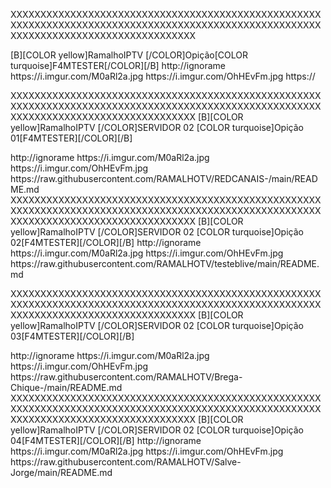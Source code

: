 <?xml version="1.0" encoding="UTF-8" standalone="yes"?>
XXXXXXXXXXXXXXXXXXXXXXXXXXXXXXXXXXXXXXXXXXXXXXXXXXXXXXXXXXXXXXXXXXXXXXXXXXXXXXXXXXXXXXXXXXXXXXXXXXXXXXXXXXXXXXXXXXXXXXXXXXXXXXXXXXXXXXX<channels>

<channels>
<channel>
<name>[B][COLOR  yellow]RamalhoIPTV [/COLOR]Opição[COLOR turquoise]F4MTESTER[/COLOR][/B]</name>
<link>http://ignorame</link>
<thumbnail>https://i.imgur.com/M0aRl2a.jpg</thumbnail>
<fanart>https://i.imgur.com/OhHEvFm.jpg</fanart>
<externallink>https://</externallink>
</channel>
</channels>

XXXXXXXXXXXXXXXXXXXXXXXXXXXXXXXXXXXXXXXXXXXXXXXXXXXXXXXXXXXXXXXXXXXXXXXXXXXXXXXXXXXXXXXXXXXXXXXXXXXXXXXXXXXXXXXXXXXXXXXXXXXXXXXXXXXXXXX<channels>
<channels>
<channel>
<name>[B][COLOR  yellow]RamalhoIPTV [/COLOR]SERVIDOR 02 [COLOR turquoise]Opição 01[F4MTESTER][/COLOR][/B]</name>
<link>http://ignorame</link>
<thumbnail>https://i.imgur.com/M0aRl2a.jpg</thumbnail>
<fanart>https://i.imgur.com/OhHEvFm.jpg</fanart>
<externallink>https://raw.githubusercontent.com/RAMALHOTV/REDCANAIS-/main/README.md</externallink>
</channel>
</channels>
XXXXXXXXXXXXXXXXXXXXXXXXXXXXXXXXXXXXXXXXXXXXXXXXXXXXXXXXXXXXXXXXXXXXXXXXXXXXXXXXXXXXXXXXXXXXXXXXXXXXXXXXXXXXXXXXXXXXXXXXXXXXXXXXXXXXXXX<channels>

<channels>
<channel>
<name>[B][COLOR  yellow]RamalhoIPTV [/COLOR]SERVIDOR 02 [COLOR turquoise]Opição 02[F4MTESTER][/COLOR][/B]</name>
<link>http://ignorame</link>
<thumbnail>https://i.imgur.com/M0aRl2a.jpg</thumbnail>
<fanart>https://i.imgur.com/OhHEvFm.jpg</fanart>
<externallink>https://raw.githubusercontent.com/RAMALHOTV/testeblive/main/README.md</externallink>
</channel>
</channels>

XXXXXXXXXXXXXXXXXXXXXXXXXXXXXXXXXXXXXXXXXXXXXXXXXXXXXXXXXXXXXXXXXXXXXXXXXXXXXXXXXXXXXXXXXXXXXXXXXXXXXXXXXXXXXXXXXXXXXXXXXXXXXXXXXXXXXXX<channels>
<channels>
<channel>
<name>[B][COLOR  yellow]RamalhoIPTV [/COLOR]SERVIDOR 02 [COLOR turquoise]Opição 03[F4MTESTER][/COLOR][/B]</name>
<link>http://ignorame</link>
<thumbnail>https://i.imgur.com/M0aRl2a.jpg</thumbnail>
<fanart>https://i.imgur.com/OhHEvFm.jpg</fanart>
<externallink>https://raw.githubusercontent.com/RAMALHOTV/Brega-Chique-/main/README.md</externallink>
</channel>
</channels>
XXXXXXXXXXXXXXXXXXXXXXXXXXXXXXXXXXXXXXXXXXXXXXXXXXXXXXXXXXXXXXXXXXXXXXXXXXXXXXXXXXXXXXXXXXXXXXXXXXXXXXXXXXXXXXXXXXXXXXXXXXXXXXXXXXXXXXX<channels>
<channels>
<channel>
<name>[B][COLOR  yellow]RamalhoIPTV [/COLOR]SERVIDOR 02 [COLOR turquoise]Opição 04[F4MTESTER][/COLOR][/B]</name>
<link>http://ignorame</link>
<thumbnail>https://i.imgur.com/M0aRl2a.jpg</thumbnail>
<fanart>https://i.imgur.com/OhHEvFm.jpg</fanart>
<externallink>https://raw.githubusercontent.com/RAMALHOTV/Salve-Jorge/main/README.md</externallink>
</channel>
</channels>
